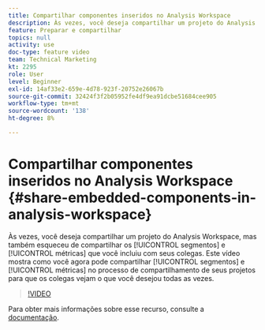 ```yaml
---
title: Compartilhar componentes inseridos no Analysis Workspace
description: Às vezes, você deseja compartilhar um projeto do Analysis Workspace, mas também esqueceu de compartilhar os segmentos e as métricas incluídas com seus colegas. Este vídeo mostra como você pode compartilhar segmentos e métricas no processo de compartilhamento de seus projetos para que os colegas vejam o que você desejou todas as vezes.
feature: Preparar e compartilhar
topics: null
activity: use
doc-type: feature video
team: Technical Marketing
kt: 2295
role: User
level: Beginner
exl-id: 14af33e2-659e-4d78-923f-20752e26067b
source-git-commit: 32424f3f2b05952fe4df9ea91dcbe51684cee905
workflow-type: tm+mt
source-wordcount: '138'
ht-degree: 8%

---
```


# Compartilhar componentes inseridos no Analysis Workspace {#share-embedded-components-in-analysis-workspace}

Às vezes, você deseja compartilhar um projeto do Analysis Workspace, mas também esqueceu de compartilhar os [!UICONTROL segmentos] e [!UICONTROL métricas] que você incluiu com seus colegas. Este vídeo mostra como você agora pode compartilhar [!UICONTROL segmentos] e [!UICONTROL métricas] no processo de compartilhamento de seus projetos para que os colegas vejam o que você desejou todas as vezes.

>[!VIDEO](https://video.tv.adobe.com/v/24713/?quality=12)

Para obter mais informações sobre esse recurso, consulte a [documentação](https://marketing.adobe.com/resources/help/pt_BR/analytics/analysis-workspace/curate.html).
